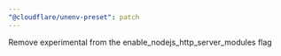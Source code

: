 ```yaml
---
"@cloudflare/unenv-preset": patch
---
```


Remove experimental from the enable_nodejs_http_server_modules flag
